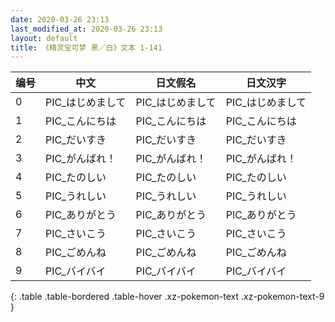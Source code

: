 ```yaml
---
date: 2020-03-26 23:13
last_modified_at: 2020-03-26 23:13
layout: default
title: 《精灵宝可梦 黑／白》文本 1-141
---
```

| 编号 | 中文 | 日文假名 | 日文汉字 |
| ---- | ---- | ---- | --- |
| 0 | PIC_はじめまして | PIC_はじめまして | PIC_はじめまして |
| 1 | PIC_こんにちは | PIC_こんにちは | PIC_こんにちは |
| 2 | PIC_だいすき | PIC_だいすき | PIC_だいすき |
| 3 | PIC_がんばれ！ | PIC_がんばれ！ | PIC_がんばれ！ |
| 4 | PIC_たのしい | PIC_たのしい | PIC_たのしい |
| 5 | PIC_うれしい | PIC_うれしい | PIC_うれしい |
| 6 | PIC_ありがとう | PIC_ありがとう | PIC_ありがとう |
| 7 | PIC_さいこう | PIC_さいこう | PIC_さいこう |
| 8 | PIC_ごめんね | PIC_ごめんね | PIC_ごめんね |
| 9 | PIC_バイバイ | PIC_バイバイ | PIC_バイバイ |
{: .table .table-bordered .table-hover .xz-pokemon-text .xz-pokemon-text-9 }